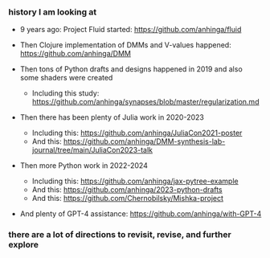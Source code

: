 ### history I am looking at

  * 9 years ago: Project Fluid started: https://github.com/anhinga/fluid

  * Then Clojure implementation of DMMs and V-values happened: https://github.com/anhinga/DMM

  * Then tons of Python drafts and designs happened in 2019 and also some shaders were created

    * Including this study: https://github.com/anhinga/synapses/blob/master/regularization.md 

  * Then there has been plenty of Julia work in 2020-2023

    * Including this: https://github.com/anhinga/JuliaCon2021-poster
    * And this: https://github.com/anhinga/DMM-synthesis-lab-journal/tree/main/JuliaCon2023-talk

  * Then more Python work in 2022-2024

    * Including this: https://github.com/anhinga/jax-pytree-example
    * And this: https://github.com/anhinga/2023-python-drafts
    * And this: https://github.com/Chernobilsky/Mishka-project

  * And plenty of GPT-4 assistance: https://github.com/anhinga/with-GPT-4 

### there are a lot of directions to revisit, revise, and further explore
